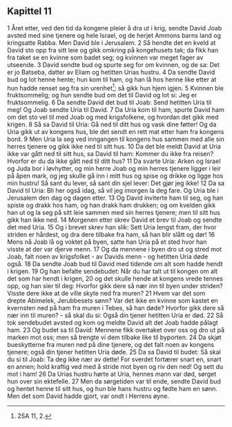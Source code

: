 ## Kapittel 11

1 Året etter, ved den tid da kongene pleier å dra ut i krig, sendte David Joab avsted med sine tjenere og hele Israel, og de herjet Ammons barns land og kringsatte Rabba. Men David ble i Jerusalem.
2 Så hendte det en kveld at David sto opp fra sitt leie og gikk omkring på kongehusets tak; da fikk han fra taket se en kvinne som badet seg; og kvinnen var meget fager av utseende.
3 David sendte bud og spurte seg for om kvinnen, og de sa: Det er jo Batseba, datter av Eliam og hetitten Urias hustru.
4 Da sendte David bud og lot henne hente; hun kom til ham, og han lå hos henne like etter at hun hadde renset seg fra sin urenhet[^1]; så gikk hun hjem igjen.
5 Kvinnen ble fruktsommelig; og hun sendte bud om det til David og lot si: Jeg er fruktsommelig.
6 Da sendte David det bud til Joab: Send hetitten Uria til meg! Og Joab sendte Uria til David.
7 Da Uria kom til ham, spurte David ham om det sto vel til med Joab og med krigsfolkene, og hvordan det gikk med krigen.
8 Så sa David til Uria: Gå ned til ditt hus og vask dine føtter! Og da Uria gikk ut av kongens hus, ble det sendt en rett mat etter ham fra kongens bord.
9 Men Uria la seg ved inngangen til kongens hus sammen med alle sin herres tjenere og gikk ikke ned til sitt hus.
10 Da det ble meldt David at Uria ikke var gått ned til sitt hus, sa David til ham: Kommer du ikke fra reisen? Hvorfor er du da ikke gått ned til ditt hus?
11 Da svarte Uria: Arken og Israel og Juda bor i løvhytter, og min herre Joab og min herres tjenere ligger i leir på åpen mark, og jeg skulle gå inn i mitt hus og spise og drikke og ligge hos min hustru! Så sant du lever, så sant din sjel lever: Det gjør jeg ikke!
12 Da sa David til Uria: Bli her også idag, så vil jeg imorgen la deg fare. Og Uria ble i Jerusalem den dag og dagen etter.
13 Og David inviterte ham til seg, og han spiste og drakk hos ham, og han drakk ham drukken; og om kvelden gikk han ut og la seg på sitt leie sammen med sin herres tjenere; men til sitt hus gikk han ikke ned.
14 Morgenen etter skrev David et brev til Joab og sendte det med Uria.
15 Og i brevet skrev han slik: Sett Uria lengst fram, der hvor striden er hårdest, og dra dere tilbake fra ham, så han blir slått og dør!
16 Mens nå Joab lå og voktet på byen, satte han Uria på et sted hvor han visste at der var djerve menn.
17 Og da mennene i byen dro ut og stred mot Joab, falt noen av krigsfolket - av Davids menn - og hetitten Uria døde også.
18 Da sendte Joab bud til David med tidende om alt som hadde hendt i krigen.
19 Og han befalte sendebudet: Når du har talt ut til kongen om alt det som har hendt i krigen,
20 og det skulle hende at kongens vrede tennes opp, og han sier til deg: Hvorfor gikk dere så nær inn til byen under striden? Visste dere ikke at de ville skyte ned fra muren?
21 Hvem var det som drepte Abimelek, Jerubbesets sønn? Var det ikke en kvinne som kastet en kvernsten ned på ham fra muren i Tebes, så han døde? Hvorfor gikk dere så nær inn til muren? - så skal du si: Også din tjener hetitten Uria er død.
22 Så tok sendebudet avsted og kom og meldte David alt det Joab hadde pålagt ham.
23 Og budet sa til David: Mennene fikk overtaket over oss og dro ut på marken mot oss; men så trengte vi dem tilbake like til byporten.
24 Da skjøt bueskytterne fra muren ned på dine tjenere, og det falt noen av kongens tjenere; også din tjener hetitten Uria døde.
25 Da sa David til budet: Så skal du si til Joab: Ta deg ikke nær av dette! For sverdet fortærer snart en, snart en annen; hold kraftig ved med å stride mot byen og riv den ned! Og sett du mot i ham!
26 Da Urias hustru hørte at Uria, hennes mann var død, sørget hun over sin ektefelle.
27 Men da sørgetiden var til ende, sendte David bud og hentet henne til sitt hus, og hun ble hans hustru og fødte ham en sønn. Men det som David hadde gjort, var ondt i Herrens øyne.

[^1]:  2SA 11, 2.
